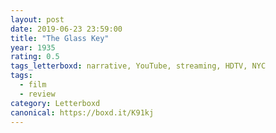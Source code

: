 ```yaml
---
layout: post 
date: 2019-06-23 23:59:00
title: "The Glass Key"
year: 1935
rating: 0.5
tags_letterboxd: narrative, YouTube, streaming, HDTV, NYC
tags:
  - film
  - review
category: Letterboxd
canonical: https://boxd.it/K91kj
---
```

